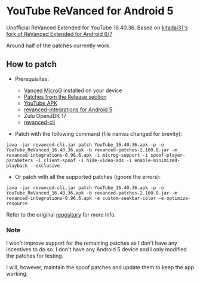 # YouTube ReVanced for Android 5

Unofficial ReVanced Extended for YouTube 16.40.36. Based on [kitadai31's fork of ReVanced Extended for Android 6/7](https://github.com/kitadai31/revanced-patches-android6-7)

Around half of the patches currently work.

## How to patch

- Prerequisites:
  - [Vanced MicroG](https://github.com/TeamVanced/VancedMicroG/releases/tag/v0.2.22.212658-212658001) installed on your device
  - [Patches from the Release section](https://github.com/d4n3436/revanced-patches-android5/releases)
  - [YouTube APK](https://www.apkmirror.com/apk/google-inc/youtube/youtube-16-40-36-release/youtube-16-40-36-android-apk-download/)
  - [revanced-integrations for Android 5](https://github.com/d4n3436/revanced-integrations/releases)
  - Zulu OpenJDK 17
  - [revanced-cli](https://github.com/revanced/revanced-cli/releases/latest)

- Patch with the following command (file names changed for brevity):
```
java -jar revanced-cli.jar patch YouTube_16.40.36.apk -p -o YouTube_ReVanced_16.40.36.apk -b revanced-patches-2.160.8.jar -m revanced-integrations-0.96.6.apk -i microg-support -i spoof-player-parameters -i client-spoof -i hide-video-ads -i enable-minimized-playback --exclusive
```

- Or patch with all the supported patches (ignore the errors):
```
java -jar revanced-cli.jar patch YouTube_16.40.36.apk -p -o YouTube_ReVanced_16.40.36.apk -b revanced-patches-2.160.8.jar -m revanced-integrations-0.96.6.apk -e custom-seekbar-color -e optimize-resource
```

Refer to the original [repository](https://github.com/kitadai31/revanced-patches-android6-7) for more info.

### Note
I won't improve support for the remaining patches as I don't have any incentives to do so. I don't have any Android 5 device and I only modified the patches for testing.

I will, however, maintain the spoof patches and update them to keep the app working.

